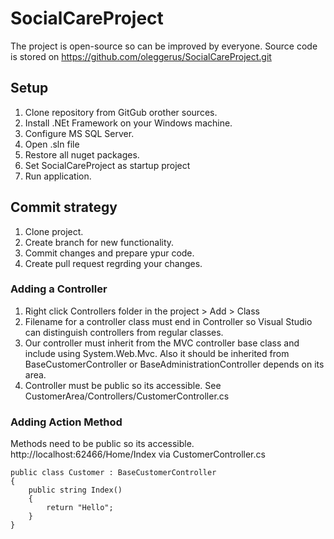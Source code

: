 # SocialCareProject

The project is open-source so can be improved by everyone.
Source code is stored on https://github.com/oleggerus/SocialCareProject.git

## Setup
1. Clone repository from GitGub orother sources.
2. Install .NEt Framework on your Windows machine.
3. Configure MS SQL Server.
4. Open .sln file
5. Restore all nuget packages.
6. Set SocialCareProject as startup project
7. Run application.

## Commit strategy

1. Clone project.
2. Create branch for new functionality.
3. Commit changes and prepare ypur code.
4. Create pull request regrding your changes.

### Adding a Controller

1. Right click Controllers folder in the project > Add > Class
2. Filename for a controller class must end in Controller so Visual Studio can distinguish controllers from regular classes.
3. Our controller must inherit from the MVC controller base class and include using System.Web.Mvc.
Also it should be inherited from BaseCustomerController or BaseAdministrationController depends on its area.
4. Controller must be public so its accessible.
See CustomerArea/Controllers/CustomerController.cs

### Adding Action Method

Methods need to be public so its accessible.
http://localhost:62466/Home/Index via CustomerController.cs

    public class Customer : BaseCustomerController
    {
        public string Index()
        {
            return "Hello";
        }
    }
